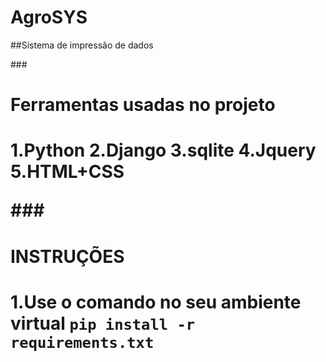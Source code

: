 # AgroSYS
 ##Sistema de impressão de dados
 
###<h1>Ferramentas usadas no projeto<h1>
 1.Python
 2.Django
 3.sqlite
 4.Jquery
 5.HTML+CSS
 
 ###<h1>INSTRUÇÕES<h1>
1.Use o comando no seu ambiente virtual
 ```pip install -r requirements.txt``` 
